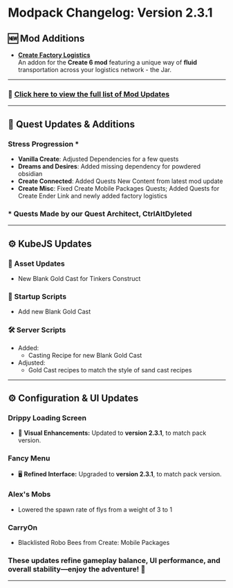 # **Modpack Changelog: Version 2.3.1**  

## 🆕 **Mod Additions**
- **[Create Factory Logistics](https://www.curseforge.com/minecraft/mc-mods/create-factory-logistics)**  
  An addon for the **Create 6 mod** featuring a unique way of **fluid** transportation across your logistics network - the Jar.
---

### 🔄 **[Click here to view the full list of Mod Updates](https://github.com/Landscapes-Reimagined/Create-Forge-Frontier/blob/main/changelogs/2.3.1_Mod_Updates.md)**  
---

## 📜 **Quest Updates & Additions**
### Stress Progression *
- **Vanilla Create**: Adjusted Dependencies for a few quests
- **Dreams and Desires**: Added missing dependency for powdered obsidian
- **Create Connected**: Added Quests New Content from latest mod update
- **Create Misc**: Fixed Create Mobile Packages Quests; Added Quests for Create Ender Link and newly added factory logistics
### * Quests Made by our Quest Architect, CtrlAltDyleted
---

## ⚙️ KubeJS Updates
### 🎨 Asset Updates
- New Blank Gold Cast for Tinkers Construct

### 🚀 Startup Scripts
- Add new Blank Gold Cast

### 🛠️ Server Scripts
- Added:
  - Casting Recipe for new Blank Gold Cast
- Adjusted:
  - Gold Cast recipes to match the style of sand cast recipes
---

## ⚙️ **Configuration & UI Updates** 
### **Drippy Loading Screen**  
- 🎨 **Visual Enhancements:** Updated to **version 2.3.1**, to match pack version.
### **Fancy Menu**  
- 🖥️ **Refined Interface:** Upgraded to **version 2.3.1**, to match pack version.
### Alex's Mobs
- Lowered the spawn rate of flys from a weight of 3 to 1
### **CarryOn** 
- Blacklisted Robo Bees from Create: Mobile Packages
### These updates refine **gameplay balance, UI performance, and overall stability**—enjoy the adventure! 🚀  
---